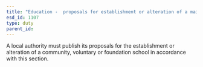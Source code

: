 ```yaml
---
title: "Education -  proposals for establishment or alteration of a maintained school"
esd_id: 1107
type: duty
parent_id:  
---
```


A local authority must publish its proposals for the establishment or alteration of a community, voluntary or foundation school in accordance with this section.

